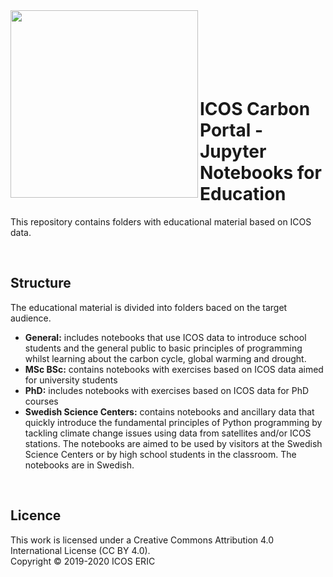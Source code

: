 <img src="https://www.icos-cp.eu/sites/default/files/2017-11/ICOS_CP_logo.png" width="300" align="left"/>
<br>
<br>
<br>
<br>
<br>
<br>

# ICOS Carbon Portal - Jupyter Notebooks for Education
This repository contains folders with educational material based on ICOS data.

<br>

## Structure
The educational material is divided into folders baced on the target audience.

* **General:** includes notebooks that use ICOS data to introduce school students and the general public to basic principles of programming whilst learning about the carbon cycle, global warming and drought.
* **MSc BSc:** contains notebooks with exercises based on ICOS data aimed for university students
* **PhD:** includes notebooks with exercises based on ICOS data for PhD courses
* **Swedish Science Centers:** contains notebooks and ancillary data that quickly introduce the fundamental principles of Python programming by tackling climate change issues using data from satellites and/or ICOS stations. The notebooks are aimed to be used by visitors at the Swedish Science Centers or by high school students in the classroom. The notebooks are in Swedish.

<br>

## Licence
This work is licensed under a Creative Commons Attribution 4.0 International License (CC BY 4.0). <br>
Copyright © 2019-2020 ICOS ERIC
